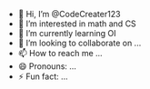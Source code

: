 - 👋 Hi, I’m @CodeCreater123
- 👀 I’m interested in math and CS
- 🌱 I’m currently learning OI
- 💞️ I’m looking to collaborate on ...
- 📫 How to reach me ...
- 😄 Pronouns: ...
- ⚡ Fun fact: ...

<!---
CodeCreater123/CodeCreater123 is a ✨ special ✨ repository because its `README.md` (this file) appears on your GitHub profile.
You can click the Preview link to take a look at your changes.
--->
